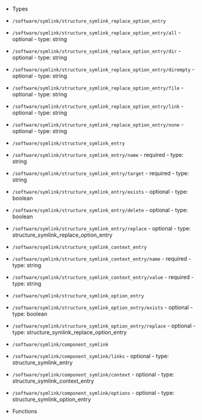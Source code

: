  - Types
  - `/software/symlink/structure_symlink_replace_option_entry`
   - `/software/symlink/structure_symlink_replace_option_entry/all`
    - optional
    - type: string
   - `/software/symlink/structure_symlink_replace_option_entry/dir`
    - optional
    - type: string
   - `/software/symlink/structure_symlink_replace_option_entry/dirempty`
    - optional
    - type: string
   - `/software/symlink/structure_symlink_replace_option_entry/file`
    - optional
    - type: string
   - `/software/symlink/structure_symlink_replace_option_entry/link`
    - optional
    - type: string
   - `/software/symlink/structure_symlink_replace_option_entry/none`
    - optional
    - type: string
  - `/software/symlink/structure_symlink_entry`
   - `/software/symlink/structure_symlink_entry/name`
    - required
    - type: string
   - `/software/symlink/structure_symlink_entry/target`
    - required
    - type: string
   - `/software/symlink/structure_symlink_entry/exists`
    - optional
    - type: boolean
   - `/software/symlink/structure_symlink_entry/delete`
    - optional
    - type: boolean
   - `/software/symlink/structure_symlink_entry/replace`
    - optional
    - type: structure_symlink_replace_option_entry
  - `/software/symlink/structure_symlink_context_entry`
   - `/software/symlink/structure_symlink_context_entry/name`
    - required
    - type: string
   - `/software/symlink/structure_symlink_context_entry/value`
    - required
    - type: string
  - `/software/symlink/structure_symlink_option_entry`
   - `/software/symlink/structure_symlink_option_entry/exists`
    - optional
    - type: boolean
   - `/software/symlink/structure_symlink_option_entry/replace`
    - optional
    - type: structure_symlink_replace_option_entry
  - `/software/symlink/component_symlink`
   - `/software/symlink/component_symlink/links`
    - optional
    - type: structure_symlink_entry
   - `/software/symlink/component_symlink/context`
    - optional
    - type: structure_symlink_context_entry
   - `/software/symlink/component_symlink/options`
    - optional
    - type: structure_symlink_option_entry

 - Functions
